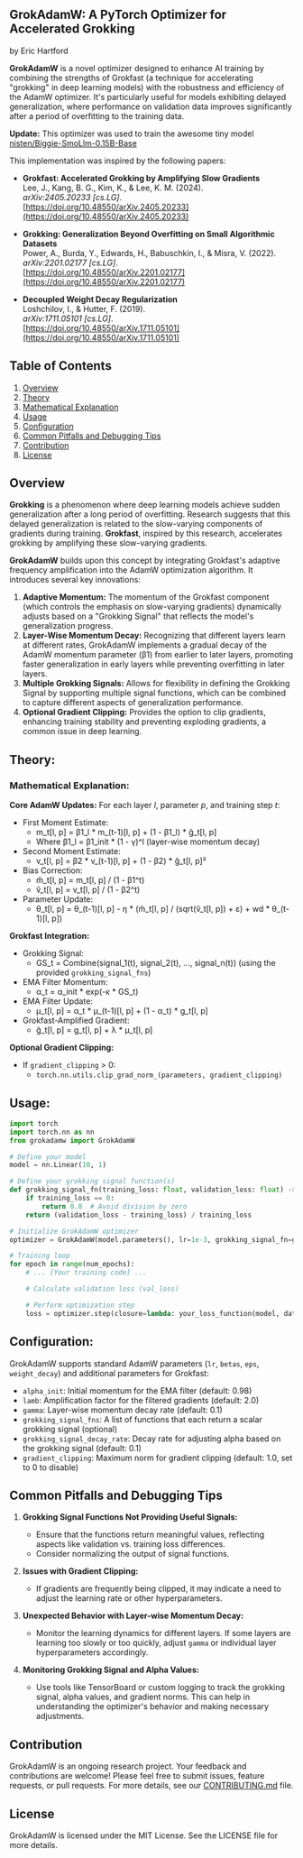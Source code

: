 ## GrokAdamW: A PyTorch Optimizer for Accelerated Grokking

by Eric Hartford

**GrokAdamW** is a novel optimizer designed to enhance AI training by combining the strengths of Grokfast (a technique for accelerating "grokking" in deep learning models) with the robustness and efficiency of the AdamW optimizer. It's particularly useful for models exhibiting delayed generalization, where performance on validation data improves significantly after a period of overfitting to the training data.

**Update:** This optimizer was used to train the awesome tiny model [nisten/Biggie-SmoLlm-0.15B-Base](https://huggingface.co/nisten/Biggie-SmoLlm-0.15B-Base)

This implementation was inspired by the following papers:

- **Grokfast: Accelerated Grokking by Amplifying Slow Gradients**  
  Lee, J., Kang, B. G., Kim, K., & Lee, K. M. (2024).  
  *arXiv:2405.20233 [cs.LG]*.  
  [https://doi.org/10.48550/arXiv.2405.20233](https://doi.org/10.48550/arXiv.2405.20233)

- **Grokking: Generalization Beyond Overfitting on Small Algorithmic Datasets**  
  Power, A., Burda, Y., Edwards, H., Babuschkin, I., & Misra, V. (2022).  
  *arXiv:2201.02177 [cs.LG]*.  
  [https://doi.org/10.48550/arXiv.2201.02177](https://doi.org/10.48550/arXiv.2201.02177)

- **Decoupled Weight Decay Regularization**  
  Loshchilov, I., & Hutter, F. (2019).  
  *arXiv:1711.05101 [cs.LG]*.  
  [https://doi.org/10.48550/arXiv.1711.05101](https://doi.org/10.48550/arXiv.1711.05101)


## Table of Contents
1. [Overview](#overview)
2. [Theory](#theory)
3. [Mathematical Explanation](#mathematical-explanation)
4. [Usage](#usage)
5. [Configuration](#configuration)
6. [Common Pitfalls and Debugging Tips](#common-pitfalls-and-debugging-tips)
7. [Contribution](#contribution)
8. [License](#license)

## Overview

**Grokking** is a phenomenon where deep learning models achieve sudden generalization after a long period of overfitting. Research suggests that this delayed generalization is related to the slow-varying components of gradients during training. **Grokfast**, inspired by this research, accelerates grokking by amplifying these slow-varying gradients.

**GrokAdamW** builds upon this concept by integrating Grokfast's adaptive frequency amplification into the AdamW optimization algorithm. It introduces several key innovations:

1. **Adaptive Momentum:** The momentum of the Grokfast component (which controls the emphasis on slow-varying gradients) dynamically adjusts based on a "Grokking Signal" that reflects the model's generalization progress.
2. **Layer-Wise Momentum Decay:** Recognizing that different layers learn at different rates, GrokAdamW implements a gradual decay of the AdamW momentum parameter (β1) from earlier to later layers, promoting faster generalization in early layers while preventing overfitting in later layers.
3. **Multiple Grokking Signals:** Allows for flexibility in defining the Grokking Signal by supporting multiple signal functions, which can be combined to capture different aspects of generalization performance.
4. **Optional Gradient Clipping:** Provides the option to clip gradients, enhancing training stability and preventing exploding gradients, a common issue in deep learning.

## Theory:

### Mathematical Explanation:

**Core AdamW Updates:**
For each layer *l*, parameter *p*, and training step *t*:

* First Moment Estimate:  
   * m_t[l, p] = β1_l * m_(t-1)[l, p] + (1 - β1_l) * ĝ_t[l, p] 
   * Where β1_l = β1_init * (1 - γ)^l (layer-wise momentum decay)
* Second Moment Estimate: 
   * v_t[l, p] = β2 * v_(t-1)[l, p] + (1 - β2) * ĝ_t[l, p]²
* Bias Correction: 
   * m̂_t[l, p] = m_t[l, p] / (1 - β1^t)
   * v̂_t[l, p] = v_t[l, p] / (1 - β2^t)
* Parameter Update: 
   * θ_t[l, p] = θ_(t-1)[l, p] - η * (m̂_t[l, p] / (sqrt(v̂_t[l, p]) + ε) + wd * θ_(t-1)[l, p])

**Grokfast Integration:**

* Grokking Signal:
    * GS_t =  Combine(signal_1(t), signal_2(t), ..., signal_n(t))  (using the provided `grokking_signal_fns`)
* EMA Filter Momentum:
    * α_t = α_init * exp(-κ * GS_t) 
* EMA Filter Update:
    * μ_t[l, p] = α_t * μ_(t-1)[l, p] + (1 - α_t) * g_t[l, p]
* Grokfast-Amplified Gradient:
    * ĝ_t[l, p] = g_t[l, p] + λ * μ_t[l, p]

**Optional Gradient Clipping:**

* If `gradient_clipping` > 0:
   * `torch.nn.utils.clip_grad_norm_(parameters, gradient_clipping)` 

## Usage:

```python
import torch
import torch.nn as nn
from grokadamw import GrokAdamW

# Define your model
model = nn.Linear(10, 1)

# Define your grokking signal function(s)
def grokking_signal_fn(training_loss: float, validation_loss: float) -> float:
    if training_loss == 0:
        return 0.0  # Avoid division by zero
    return (validation_loss - training_loss) / training_loss

# Initialize GrokAdamW optimizer
optimizer = GrokAdamW(model.parameters(), lr=1e-3, grokking_signal_fn=grokking_signal_fn)

# Training loop
for epoch in range(num_epochs):
    # ... [Your training code] ...

    # Calculate validation loss (val_loss)

    # Perform optimization step
    loss = optimizer.step(closure=lambda: your_loss_function(model, data)) 
```

## Configuration:

GrokAdamW supports standard AdamW parameters (`lr`, `betas`, `eps`, `weight_decay`) and additional parameters for Grokfast:

* `alpha_init`: Initial momentum for the EMA filter (default: 0.98)
* `lamb`: Amplification factor for the filtered gradients (default: 2.0)
* `gamma`: Layer-wise momentum decay rate (default: 0.1)
* `grokking_signal_fns`: A list of functions that each return a scalar grokking signal (optional)
* `grokking_signal_decay_rate`: Decay rate for adjusting alpha based on the grokking signal (default: 0.1)
* `gradient_clipping`: Maximum norm for gradient clipping (default: 1.0, set to 0 to disable)

## Common Pitfalls and Debugging Tips

1. **Grokking Signal Functions Not Providing Useful Signals:** 
   - Ensure that the functions return meaningful values, reflecting aspects like validation vs. training loss differences.
   - Consider normalizing the output of signal functions.

2. **Issues with Gradient Clipping:**
   - If gradients are frequently being clipped, it may indicate a need to adjust the learning rate or other hyperparameters.

3. **Unexpected Behavior with Layer-wise Momentum Decay:**
   - Monitor the learning dynamics for different layers. If some layers are learning too slowly or too quickly, adjust `gamma` or individual layer hyperparameters accordingly.

4. **Monitoring Grokking Signal and Alpha Values:**
   - Use tools like TensorBoard or custom logging to track the grokking signal, alpha values, and gradient norms. This can help in understanding the optimizer's behavior and making necessary adjustments.

## Contribution

GrokAdamW is an ongoing research project. Your feedback and contributions are welcome! Please feel free to submit issues, feature requests, or pull requests. For more details, see our [CONTRIBUTING.md](CONTRIBUTING.md) file.

## License

GrokAdamW is licensed under the MIT License. See the LICENSE file for more details.
